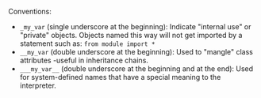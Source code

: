 Conventions:
- `_my_var` (single underscore at the beginning): Indicate "internal use" or "private" objects. Objects named this way will not get imported by a statement such as: `from module import *`
- `__my_var` (double underscore at the beginning): Used to "mangle" class attributes -useful in inheritance chains.
- `___my_var__` (double underscore at the beginning and at the end): Used for system-defined names that have a special meaning to the interpreter.